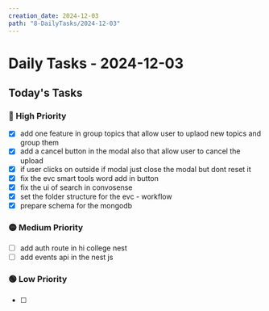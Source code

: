 ```yaml
---
creation_date: 2024-12-03
path: "8-DailyTasks/2024-12-03"
---
```

# Daily Tasks - 2024-12-03


## Today's Tasks
### 🔴 High Priority
- [x] add one feature in group topics that allow user to uplaod new topics and group them
- [x] add a cancel button in the modal also that allow user to cancel the upload
- [x] if user clicks on outside if modal just close the modal but dont reset it 
- [x] fix the evc smart tools word add in button
- [x] fix the ui of search in convosense
- [x] set the folder structure for the evc - workflow
- [x] prepare schema for the mongodb 

### 🟡 Medium Priority
- [ ] add auth route in hi college nest 
- [ ] add events api in the nest js

### 🟢 Low Priority
- [ ] 
